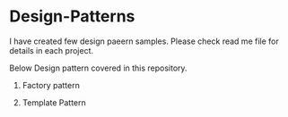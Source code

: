 # Design-Patterns

I have created few design paeern samples. Please check read me file for details in each project.

Below Design pattern covered in this repository.

1. Factory pattern

2. Template Pattern


